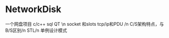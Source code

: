 # NetworkDisk
一个网盘项目
 c/c++   sql   QT \n
 socket 和slots   tcp/ip和PDU  /n
 C/S架构特点，与B/S区别/n
 STL/n
 单例设计模式
